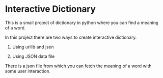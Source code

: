 # Interactive Dictionary

This is a small project of dictionary in python where you can find a meaning of a word.

In this project there are two ways to create interactive dictionary.

1) Using urllib and json

2) Using JSON data file

There is a json file from which you can fetch the meaning of a word with some user interaction.
